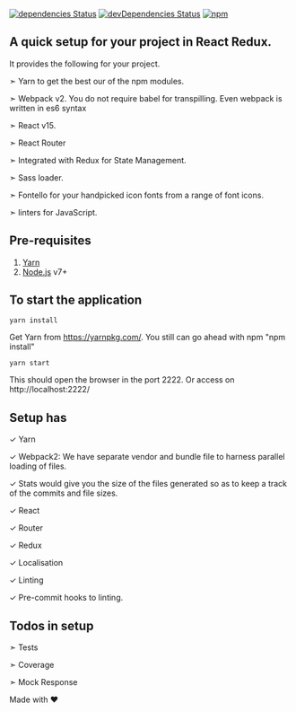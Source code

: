 [![dependencies Status](https://david-dm.org/jagatjeevan/react-setup/status.svg)](https://david-dm.org/jagatjeevan/react-setup)
[![devDependencies Status](https://david-dm.org/jagatjeevan/react-setup/dev-status.svg)](https://david-dm.org/jagatjeevan/react-setup?type=dev)
[![npm](https://img.shields.io/npm/l/express.svg)]()

## A quick setup for your project in React Redux. 

It provides the following for your project.

&#10147; Yarn to get the best our of the npm modules.

&#10147; Webpack v2. You do not require babel for transpilling. Even webpack is written in es6 syntax

&#10147; React v15.

&#10147; React Router

&#10147; Integrated with Redux for State Management.

&#10147; Sass loader.

&#10147; Fontello for your handpicked icon fonts from a range of font icons.

&#10147; linters for JavaScript.

## Pre-requisites
1. [Yarn](https://yarnpkg.com/lang/en/docs/install/)
2. [Node.js](https://nodejs.org/) v7+

## To start the application
```
yarn install
```
Get Yarn from https://yarnpkg.com/. You still can go ahead with npm "npm install"
```
yarn start
```

This should open the browser in the port 2222. Or access on http://localhost:2222/

## Setup has
&#10003; Yarn

&#10003; Webpack2: We have separate vendor and bundle file to harness parallel loading of files.

&#10003; Stats would give you the size of the files generated so as to keep a track of the commits and file sizes.

&#10003; React

&#10003; Router

&#10003; Redux

&#10003; Localisation

&#10003; Linting

&#10003; Pre-commit hooks to linting.

## Todos in setup
&#10147; Tests

&#10147; Coverage

&#10147; Mock Response

Made with &#9829;
